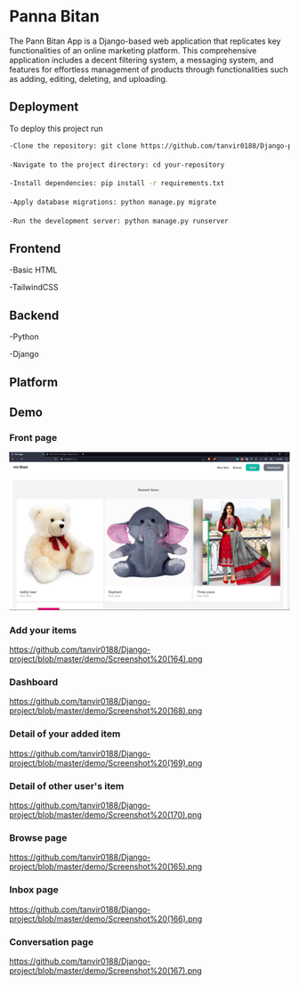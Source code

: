 
# Panna Bitan


The Pann Bitan App is a Django-based web application that replicates key functionalities of an online marketing platform. This comprehensive application includes a decent filtering system, a messaging system, and features for effortless management of products through functionalities such as adding, editing, deleting, and uploading.

## Deployment

To deploy this project run

```bash
-Clone the repository: git clone https://github.com/tanvir0188/Django-project.git

-Navigate to the project directory: cd your-repository

-Install dependencies: pip install -r requirements.txt

-Apply database migrations: python manage.py migrate

-Run the development server: python manage.py runserver
```


## Frontend
-Basic HTML

-TailwindCSS
## Backend
-Python

-Django
## Platform

## Demo

### Front page
![App Screenshot](https://github.com/tanvir0188/Django-project/blob/master/demo/Screenshot%20(163).png)

### Add your items
https://github.com/tanvir0188/Django-project/blob/master/demo/Screenshot%20(164).png

### Dashboard
https://github.com/tanvir0188/Django-project/blob/master/demo/Screenshot%20(168).png

### Detail of your added item
https://github.com/tanvir0188/Django-project/blob/master/demo/Screenshot%20(169).png

### Detail of other user's item
https://github.com/tanvir0188/Django-project/blob/master/demo/Screenshot%20(170).png

### Browse page
https://github.com/tanvir0188/Django-project/blob/master/demo/Screenshot%20(165).png

### Inbox page
https://github.com/tanvir0188/Django-project/blob/master/demo/Screenshot%20(166).png

### Conversation page
https://github.com/tanvir0188/Django-project/blob/master/demo/Screenshot%20(167).png

